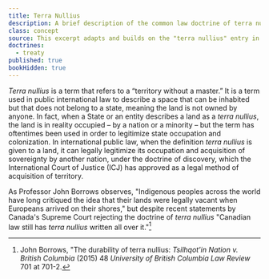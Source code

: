 ```yaml
---
title: Terra Nullius
description: A brief description of the common law doctrine of terra nullius.
class: concept
source: This excerpt adapts and builds on the "terra nullius" entry in Wex, published by the Legal Information Institute at Cornell Law School, available at https://www.law.cornell.edu/wex/terra_nullius, and published under the Creative Commons CC BY-NC-SA 2.5 license. 
doctrines:
  - treaty
published: true
bookHidden: true
---
```


*Terra nullius* is a term that refers to a “territory without a master.” It is a term used in public international law to describe a space that can be inhabited but that does not belong to a state, meaning the land is not owned by anyone. In fact, when a State or an entity describes a land as a *terra nullius*, the land is in reality occupied – by a nation or a minority – but the term has oftentimes been used in order to legitimize state occupation and colonization. In international public law, when the definition *terra nullius* is given to a land, it can legally legitimize its occupation and acquisition of sovereignty by another nation, under the doctrine of discovery, which the International Court of Justice (ICJ) has approved as a legal method of acquisition of territory.

As Professor John Borrows observes, "Indigenous peoples across the world have long critiqued the idea that their lands were legally vacant when Europeans arrived on their shores," but despite recent statements by Canada's Supreme Court rejecting the doctrine of *terra nullius* "Canadian law still has *terra nullius* written all over it."[^borrows]

[^borrows]: John Borrows, "The durability of terra nullius: *Tsilhqot'in Nation v. British Columbia* (2015) 48 *University of British Columbia Law Review* 701 at 701-2.